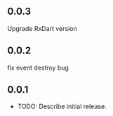 ## 0.0.3
Upgrade RxDart version

## 0.0.2
fix event destroy bug

## 0.0.1

* TODO: Describe initial release.
